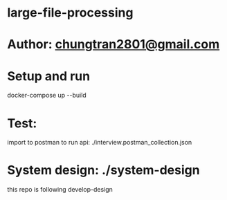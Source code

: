 # large-file-processing

# Author: chungtran2801@gmail.com

# Setup and run
docker-compose up --build

# Test:
import to postman to run api: ./interview.postman_collection.json

# System design: ./system-design
this repo is following develop-design
